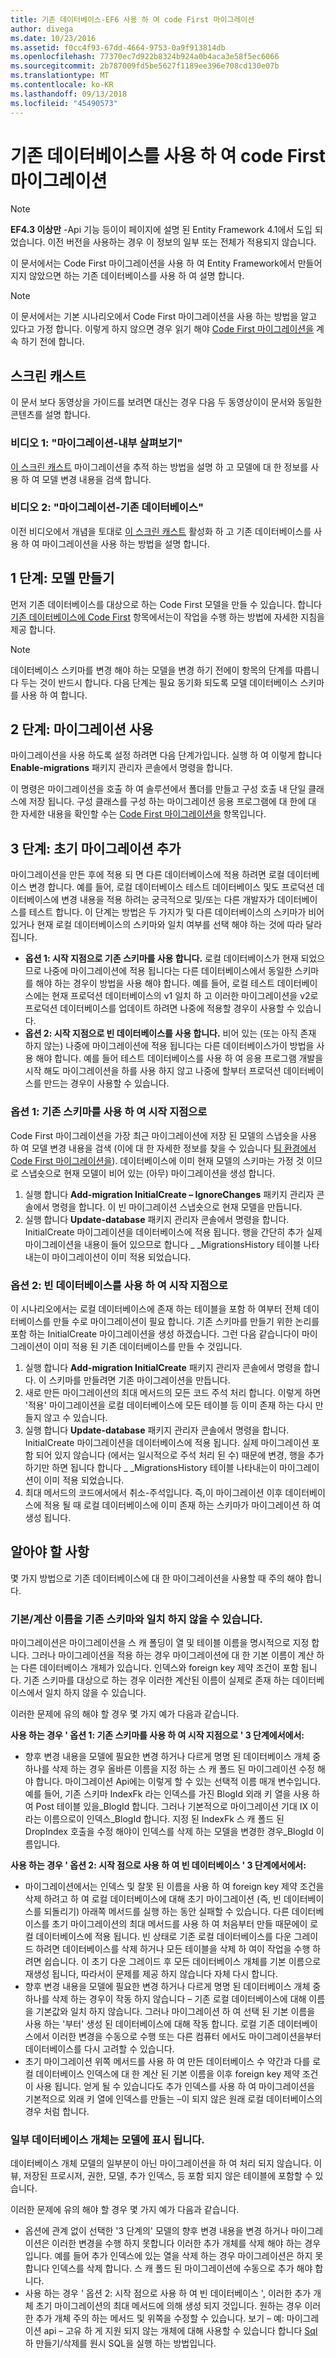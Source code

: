 ```yaml
---
title: 기존 데이터베이스-EF6 사용 하 여 code First 마이그레이션
author: divega
ms.date: 10/23/2016
ms.assetid: f0cc4f93-67dd-4664-9753-0a9f913814db
ms.openlocfilehash: 77370ec7d922b8324b924a0b4aca3e58f5ec6066
ms.sourcegitcommit: 2b787009fd5be5627f1189ee396e708cd130e07b
ms.translationtype: MT
ms.contentlocale: ko-KR
ms.lasthandoff: 09/13/2018
ms.locfileid: "45490573"
---
```

# <a name="code-first-migrations-with-an-existing-database"></a>기존 데이터베이스를 사용 하 여 code First 마이그레이션
> [!NOTE]
> **EF4.3 이상만** -Api 기능 등이이 페이지에 설명 된 Entity Framework 4.1에서 도입 되었습니다. 이전 버전을 사용하는 경우 이 정보의 일부 또는 전체가 적용되지 않습니다.

이 문서에서는 Code First 마이그레이션을 사용 하 여 Entity Framework에서 만들어지지 않았으면 하는 기존 데이터베이스를 사용 하 여 설명 합니다.

> [!NOTE]
> 이 문서에서는 기본 시나리오에서 Code First 마이그레이션을 사용 하는 방법을 알고 있다고 가정 합니다. 이렇게 하지 않으면 경우 읽기 해야 [Code First 마이그레이션을](~/ef6/modeling/code-first/migrations/index.md) 계속 하기 전에 합니다.

## <a name="screencasts"></a>스크린 캐스트

이 문서 보다 동영상을 가이드를 보려면 대신는 경우 다음 두 동영상이이 문서와 동일한 콘텐츠를 설명 합니다.

### <a name="video-one-migrations---under-the-hood"></a>비디오 1: "마이그레이션-내부 살펴보기"

[이 스크린 캐스트](http://channel9.msdn.com/blogs/ef/migrations-under-the-hood) 마이그레이션을 추적 하는 방법을 설명 하 고 모델에 대 한 정보를 사용 하 여 모델 변경 내용을 검색 합니다.

### <a name="video-two-migrations---existing-databases"></a>비디오 2: "마이그레이션-기존 데이터베이스"

이전 비디오에서 개념을 토대로 [이 스크린 캐스트](http://channel9.msdn.com/blogs/ef/migrations-existing-databases) 활성화 하 고 기존 데이터베이스를 사용 하 여 마이그레이션을 사용 하는 방법을 설명 합니다.

## <a name="step-1-create-a-model"></a>1 단계: 모델 만들기

먼저 기존 데이터베이스를 대상으로 하는 Code First 모델을 만들 수 있습니다. 합니다 [기존 데이터베이스에 Code First](~/ef6/modeling/code-first/workflows/existing-database.md) 항목에서는이 작업을 수행 하는 방법에 자세한 지침을 제공 합니다.

>[!NOTE]
> 데이터베이스 스키마를 변경 해야 하는 모델을 변경 하기 전에이 항목의 단계를 따릅니다 두는 것이 반드시 합니다. 다음 단계는 필요 동기화 되도록 모델 데이터베이스 스키마를 사용 하 여 합니다.

## <a name="step-2-enable-migrations"></a>2 단계: 마이그레이션 사용

마이그레이션을 사용 하도록 설정 하려면 다음 단계가입니다. 실행 하 여 이렇게 합니다 **Enable-migrations** 패키지 관리자 콘솔에서 명령을 합니다.

이 명령은 마이그레이션을 호출 하 여 솔루션에서 폴더를 만들고 구성 호출 내 단일 클래스에 저장 됩니다. 구성 클래스를 구성 하는 마이그레이션 응용 프로그램에 대 한에 대 한 자세한 내용을 확인할 수는 [Code First 마이그레이션을](~/ef6/modeling/code-first/migrations/index.md) 항목입니다.

## <a name="step-3-add-an-initial-migration"></a>3 단계: 초기 마이그레이션 추가

마이그레이션을 만든 후에 적용 되 면 다른 데이터베이스에 적용 하려면 로컬 데이터베이스 변경 합니다. 예를 들어, 로컬 데이터베이스 테스트 데이터베이스 및도 프로덕션 데이터베이스에 변경 내용을 적용 하려는 궁극적으로 및/또는 다른 개발자가 데이터베이스를 테스트 합니다. 이 단계는 방법은 두 가지가 및 다른 데이터베이스의 스키마가 비어 있거나 현재 로컬 데이터베이스의 스키마와 일치 여부를 선택 해야 하는 것에 따라 달라 집니다.

-   **옵션 1: 시작 지점으로 기존 스키마를 사용 합니다.** 로컬 데이터베이스가 현재 되었으므로 나중에 마이그레이션에 적용 됩니다는 다른 데이터베이스에서 동일한 스키마를 해야 하는 경우이 방법을 사용 해야 합니다. 예를 들어, 로컬 테스트 데이터베이스에는 현재 프로덕션 데이터베이스의 v1 일치 하 고 이러한 마이그레이션을 v2로 프로덕션 데이터베이스를 업데이트 하려면 나중에 적용할 경우이 사용할 수 있습니다.
-   **옵션 2: 시작 지점으로 빈 데이터베이스를 사용 합니다.** 비어 있는 (또는 아직 존재 하지 않는) 나중에 마이그레이션에 적용 됩니다는 다른 데이터베이스가이 방법을 사용 해야 합니다. 예를 들어 테스트 데이터베이스를 사용 하 여 응용 프로그램 개발을 시작 해도 마이그레이션을 하를 사용 하지 않고 나중에 할부터 프로덕션 데이터베이스를 만드는 경우이 사용할 수 있습니다.

### <a name="option-one-use-existing-schema-as-a-starting-point"></a>옵션 1: 기존 스키마를 사용 하 여 시작 지점으로

Code First 마이그레이션을 가장 최근 마이그레이션에 저장 된 모델의 스냅숏을 사용 하 여 모델 변경 내용을 검색 (이에 대 한 자세한 정보를 찾을 수 있습니다 [팀 환경에서 Code First 마이그레이션을](~/ef6/modeling/code-first/migrations/teams.md)). 데이터베이스에 이미 현재 모델의 스키마는 가정 것 이므로 스냅숏으로 현재 모델이 비어 있는 (아무) 마이그레이션을 생성 합니다.

1.  실행 합니다 **Add-migration InitialCreate – IgnoreChanges** 패키지 관리자 콘솔에서 명령을 합니다. 이 빈 마이그레이션 스냅숏으로 현재 모델을 만듭니다.
2.  실행 합니다 **Update-database** 패키지 관리자 콘솔에서 명령을 합니다. InitialCreate 마이그레이션을 데이터베이스에 적용 됩니다. 행을 간단히 추가 실제 마이그레이션을 내용이 들어 있으므로 합니다 \_ \_MigrationsHistory 테이블 나타내는이 마이그레이션이 이미 적용 되었습니다.

### <a name="option-two-use-empty-database-as-a-starting-point"></a>옵션 2: 빈 데이터베이스를 사용 하 여 시작 지점으로

이 시나리오에서는 로컬 데이터베이스에 존재 하는 테이블을 포함 하 여부터 전체 데이터베이스를 만들 수로 마이그레이션이 필요 합니다. 기존 스키마를 만들기 위한 논리를 포함 하는 InitialCreate 마이그레이션을 생성 하겠습니다. 그런 다음 같습니다이 마이그레이션이 이미 적용 된 기존 데이터베이스를 만들 수 것입니다.

1.  실행 합니다 **Add-migration InitialCreate** 패키지 관리자 콘솔에서 명령을 합니다. 이 스키마를 만들려면 기존 마이그레이션을 만듭니다.
2.  새로 만든 마이그레이션의 최대 메서드의 모든 코드 주석 처리 합니다. 이렇게 하면 '적용' 마이그레이션을 로컬 데이터베이스에 모든 테이블 등 이미 존재 하는 다시 만들지 않고 수 있습니다.
3.  실행 합니다 **Update-database** 패키지 관리자 콘솔에서 명령을 합니다. InitialCreate 마이그레이션을 데이터베이스에 적용 됩니다. 실제 마이그레이션 포함 되어 있지 않습니다 (에서는 일시적으로 주석 처리 된 수) 때문에 변경, 행을 추가 하기만 하면 됩니다 합니다 \_ \_MigrationsHistory 테이블 나타내는이 마이그레이션이 이미 적용 되었습니다.
4.  최대 메서드의 코드에서에서 취소-주석입니다. 즉,이 마이그레이션 이후 데이터베이스에 적용 될 때 로컬 데이터베이스에 이미 존재 하는 스키마가 마이그레이션 하 여 생성 됩니다.

## <a name="things-to-be-aware-of"></a>알아야 할 사항

몇 가지 방법으로 기존 데이터베이스에 대 한 마이그레이션을 사용할 때 주의 해야 합니다.

### <a name="defaultcalculated-names-may-not-match-existing-schema"></a>기본/계산 이름을 기존 스키마와 일치 하지 않을 수 있습니다.

마이그레이션은 마이그레이션을 스 캐 폴딩이 열 및 테이블 이름을 명시적으로 지정 합니다. 그러나 마이그레이션을 적용 하는 경우 마이그레이션에 대 한 기본 이름이 계산 하는 다른 데이터베이스 개체가 있습니다. 인덱스와 foreign key 제약 조건이 포함 됩니다. 기존 스키마를 대상으로 하는 경우 이러한 계산된 이름이 실제로 존재 하는 데이터베이스에서 일치 하지 않을 수 있습니다.

이러한 문제에 유의 해야 할 경우 몇 가지 예가 다음과 같습니다.

**사용 하는 경우 ' 옵션 1: 기존 스키마를 사용 하 여 시작 지점으로 ' 3 단계에서에서:**

-   향후 변경 내용을 모델에 필요한 변경 하거나 다르게 명명 된 데이터베이스 개체 중 하나를 삭제 하는 경우 올바른 이름을 지정 하는 스 캐 폴드 된 마이그레이션 수정 해야 합니다. 마이그레이션 Api에는 이렇게 할 수 있는 선택적 이름 매개 변수입니다.
    예를 들어, 기존 스키마 IndexFk 라는 인덱스를 가진 BlogId 외래 키 열을 사용 하 여 Post 테이블 있을\_BlogId 합니다. 그러나 기본적으로 마이그레이션 기대 IX 이라는 이름으로이 인덱스\_BlogId 합니다. 지정 된 IndexFk 스 캐 폴드 된 DropIndex 호출을 수정 해야이 인덱스를 삭제 하는 모델을 변경한 경우\_BlogId 이름입니다.

**사용 하는 경우 ' 옵션 2: 시작 점으로 사용 하 여 빈 데이터베이스 ' 3 단계에서에서:**

-   마이그레이션에서는 인덱스 및 잘못 된 이름을 사용 하 여 foreign key 제약 조건을 삭제 하려고 하 여 로컬 데이터베이스에 대해 초기 마이그레이션 (즉, 빈 데이터베이스를 되돌리기) 아래쪽 메서드를 실행 하는 동안 실패할 수 있습니다. 다른 데이터베이스를 초기 마이그레이션의 최대 메서드를 사용 하 여 처음부터 만들 때문에이 로컬 데이터베이스에 적용 됩니다.
    빈 상태로 기존 로컬 데이터베이스를 다운 그레이드 하려면 데이터베이스를 삭제 하거나 모든 테이블을 삭제 하 여이 작업을 수행 하려면 쉽습니다. 이 초기 다운 그레이드 후 모든 데이터베이스 개체를 기본 이름으로 재생성 됩니다, 따라서이 문제를 제공 하지 않습니다 자체 다시 합니다.
-   향후 변경 내용을 모델에 필요한 변경 하거나 다르게 명명 된 데이터베이스 개체 중 하나를 삭제 하는 경우이 작동 하지 않습니다 – 기존 로컬 데이터베이스에 대해 이름을 기본값와 일치 하지 않습니다. 그러나 마이그레이션 하 여 선택 된 기본 이름을 사용 하는 '부터' 생성 된 데이터베이스에 대해 작동 합니다.
    로컬 기존 데이터베이스에서 이러한 변경을 수동으로 수행 또는 다른 컴퓨터 에서도 마이그레이션을부터 데이터베이스를 다시 고려할 수 있습니다.
-   초기 마이그레이션 위쪽 메서드를 사용 하 여 만든 데이터베이스 수 약간과 다를 로컬 데이터베이스 인덱스에 대 한 계산 된 기본 이름을 이후 foreign key 제약 조건이 사용 됩니다. 얻게 될 수 있습니다도 추가 인덱스를 사용 하 여 마이그레이션을 기본적으로 외래 키 열에 인덱스를 만들는 –이 되지 않은 원래 로컬 데이터베이스의 경우 처럼 합니다.

### <a name="not-all-database-objects-are-represented-in-the-model"></a>일부 데이터베이스 개체는 모델에 표시 됩니다.

데이터베이스 개체 모델의 일부분이 아닌 마이그레이션을 하 여 처리 되지 않습니다. 이 뷰, 저장된 프로시저, 권한, 모델, 추가 인덱스, 등 포함 되지 않은 테이블에 포함할 수 있습니다.

이러한 문제에 유의 해야 할 경우 몇 가지 예가 다음과 같습니다.

-   옵션에 관계 없이 선택한 '3 단계의' 모델의 향후 변경 내용을 변경 하거나 마이그레이션은 이러한 변경을 수행 하지 못합니다 이러한 추가 개체를 삭제 해야 하는 경우입니다. 예를 들어 추가 인덱스에 있는 열을 삭제 하는 경우 마이그레이션은 하지 못합니다 인덱스를 삭제 합니다. 스 캐 폴드 된 마이그레이션에 수동으로 추가 해야 합니다.
-   사용 하는 경우 ' 옵션 2: 시작 점으로 사용 하 여 빈 데이터베이스 ', 이러한 추가 개체 초기 마이그레이션의 최대 메서드에 의해 생성 되지 것입니다.
    원하는 경우 이러한 추가 개체 주의 하는 메서드 및 위쪽을 수정할 수 있습니다. 보기 – 예: 마이그레이션 api – 고유 하 게 지원 되지 않는 개체에 대해 사용할 수 있습니다 합니다 [Sql](https://msdn.microsoft.com/library/system.data.entity.migrations.dbmigration.sql.aspx) 하 만들기/삭제를 원시 SQL을 실행 하는 방법입니다.

